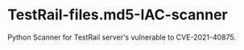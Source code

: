 # TestRail-files.md5-IAC-scanner
Python Scanner for TestRail server's vulnerable to CVE-2021-40875.
